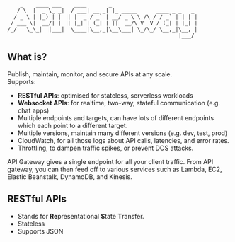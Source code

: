 ```
    _    ____ ___    ____       _                           
   / \  |  _ \_ _|  / ___| __ _| |_ _____      ____ _ _   _ 
  / _ \ | |_) | |  | |  _ / _` | __/ _ \ \ /\ / / _` | | | |
 / ___ \|  __/| |  | |_| | (_| | ||  __/\ V  V / (_| | |_| |
/_/   \_\_|  |___|  \____|\__,_|\__\___| \_/\_/ \__,_|\__, |
                                                      |___/ 
```

## What is?
Publish, maintain, monitor, and secure APIs at any scale.  
Supports:
* **RESTful APIs**: optimised for stateless, serverless workloads  
* **Websocket APIs**: for realtime, two-way, stateful communication (e.g. chat apps)  
* Multiple endpoints and targets, can have lots of different endpoints which each point to a different target.
* Multiple versions, maintain many different versions (e.g. dev, test, prod)
* CloudWatch, for all those logs about API calls, latencies, and error rates.
* Throttling, to dampen traffic spikes, or prevent DOS attacks.

API Gateway gives a single endpoint for all your client traffic. From API gateway, you can then feed off to various services such as Lambda, EC2, Elastic Beanstalk, DynamoDB, and Kinesis.

## RESTful APIs
* Stands for **Re**presentational **S**tate **T**ransfer.
* Stateless
* Supports JSON
